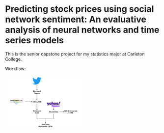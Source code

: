 
# Predicting stock prices using social network sentiment: An evaluative analysis of neural networks and time series models

This is the senior capstone project for my statistics major at Carleton College.

Workflow: 

<img src="https://github.com/Jeanny-ZJN/MyProjects/blob/main/College%20Projects/Stats%20Senior%20Capstone/comps_flowchart.png" width="50%" height="50%">
